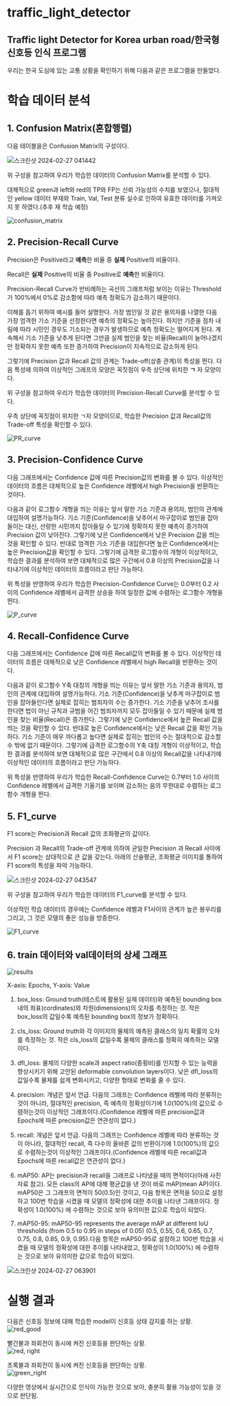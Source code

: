 traffic_light_detector
=======================
Traffic light Detector for Korea urban road/한국형 신호등 인식 프로그램
-------------
우리는 한국 도심에 있는 교통 상황을 확인하기 위해 다음과 같은 프로그램을 만들었다.
# 학습 데이터 분석

## 1. Confusion Matrix(혼합행렬)

다음 테이블을은 Confusion Matrix의 구성이다.

![스크린샷 2024-02-27 041442](https://github.com/Dongwon-tuna/traffic_light_detector/assets/61178312/baf88f4d-2c21-415d-a200-dc42ae01a9d5)

위 구성을 참고하여 우리가 학습한 데이터의 Confusion Matrix를 분석할 수 있다. 

대체적으로 green과 left와 red의 TP와 FP는 신뢰 가능성의 수치를 보였으나, 절대적인 yellow 데이터 부재와 Train, Val, Test 분류 실수로 인하여 유효한 데이터를 가져오지 못 하였다.(추후 재 학습 예정)

![confusion_matrix](https://github.com/Dongwon-tuna/traffic_light_detector/assets/61178312/94e4571a-f891-4b4d-b7b6-b3df702c84dc)


## 2. Precision-Recall Curve

Precision은 Positive라고 **예측**한 비율 중 **실제** Positive의 비율이다.

Recall은 **실제** Positive의 비율 중 Positive로 **예측**한 비율이다.

Precision-Recall Curve가 반비례하는 곡선의 그래프처럼 보이는 이유는 Threshold가 100%에서 0%로 감소함에 따라 예측 정확도가 감소하기 때문이다.

이해를 돕기 위하여 예시를 들어 설명한다. 가장 범인일 것 같은 용의자를 나열한 다음 가장 엄격한 기소 기준을 선정한다면 예측의 정확도는 높아진다. 하지만 기준을 점차 내림에 따라 시민인 경우도 기소되는 경우가 발생하므로 예측 정확도는 떨어지게 된다. 계속해서 기소 기준을 낮추게 된다면 그만큼 실제 범인을 찾는 비율(Recall)이 늘어나겠지만 정확하지 못한 예측 또한 증가하여 Precision이 지속적으로 감소하게 된다.

그렇기에 Precision 값과 Recall 값의 관계는 Trade-off(상충 관계)의 특성을 띈다. 다음 특성에 의하여 이상적인 그래프의 모양은 꼭짓점이 우측 상단에 위치한 **ㄱ** 자 모양이다.

위 구성을 참고하여 우리가 학습한 데이터의 Precision-Recall Curve를 분석할 수 있다.

우측 상단에 꼭짓점이 위치한 ㄱ자 모양이므로, 학습한 Precision 값과 Recall값의 Trade-off 특성을 확인할 수 있다.

![PR_curve](https://github.com/Dongwon-tuna/traffic_light_detector/assets/61178312/157a1906-827f-4239-9e4e-b09900d62402)


## 3. Precision-Confidence Curve

다음 그래프에서는 Confidence 값에 따른 Precision값의 변화를 볼 수 있다. 이상적인 데이터의 흐름은 대체적으로 높은 Confidence 레벨에서 high Precision을 반환하는 것이다.

다음과 같이 로그함수 개형을 띄는 이유는 앞서 말한 기소 기준과 용의자, 범인의 관계에 대입하여 설명가능하다. 기소 기준(Confidence)을 낮추어서 마구잡이로 범인을 잡아들이는 대신, 선량한 시민까지 잡아들일 수 있기에 정확하지 못한 예측이 증가하여 Precision 값이 낮아진다. 그렇기에 낮은 Confidence에서 낮은 Precision 값을 띄는 것을 확인할 수 있다. 반대로 엄격한 기소 기준을 대입한다면 높은 Confidence에서는 높은 Precision값을 확인할 수 있다. 그렇기에 급격한 로그함수의 개형이 이상적이고, 학습한 결과를 분석하여 보면 대체적으로 많은 구간에서 0.8 이상의 Precision값을 나타내기에 이상적인 데이터의 흐름이라고 판단 가능하다.

위 특성을 반영하여 우리가 학습한 Precision-Confidence Curve는 0.0부터 0.2 사이의 Confidence 레벨에서 급격한 상승을 하여 일정한 값에 수렴하는 로그함수 개형을 띈다.

![P_curve](https://github.com/Dongwon-tuna/traffic_light_detector/assets/61178312/5c57e782-f042-49f5-8f0a-60ce9194eeb6)


## 4. Recall-Confidence Curve

다음 그래프에서는 Confidence 값에 따른 Recall값의 변화를 볼 수 있다. 이상적인 데이터의 흐름은 대체적으로 낮은 Confidence 레벨에서 high Recall을 반환하는 것이다.


다음과 같이 로그함수 Y축 대칭의 개형을 띄는 이유는 앞서 말한 기소 기준과 용의자, 범인의 관계에 대입하여 설명가능하다. 기소 기준(Confidence)을 낮추게 마구잡이로 범인을 잡아들인다면 실제로 잡히는 범죄자의 수는 증가한다. 기소 기준을 낮추어 조사를 한다면 법이 아닌 규칙과 규범을 어긴 범죄자까지 모두 잡아들일 수 있기 때문에 실제 범인을 찾는 비율(Recall)은 증가한다. 그렇기에 낮은 Confidence에서 높은 Recall 값을 띄는 것을 확인할 수 있다. 반대로 높은 Confidence에서는 낮은 Recall 값을 확인 가능하다. 기소 기준이 매우 까다롭고 높다면 실제로 잡히는 범인의 수는 절대적으로 감소할 수 밖에 없기 때문이다. 그렇기에 급격한 로그함수의 Y축 대칭 개형이 이상적이고, 학습한 결과를 분석하여 보면 대체적으로 많은 구간에서 0.8 이상의 Recall값을 나타내기에 이상적인 데이터의 흐름이라고 판단 가능하다.

위 특성을 반영하여 우리가 학습한 Recall-Confidence Curve는 0.7부터 1.0 사이의 Confidence 레벨에서 급격한 기울기를 보이며 감소하는 음의 무한대로 수렴하는 로그함수 개형을 띈다.


## 5. F1_curve

F1 score는 Precision과 Recall 값의 조화평균의 값이다.

Precision 과 Recall의 Trade-off 관계에 의하여 균일한 Precision 과 Recall 사이에서 F1 score는 상대적으로 큰 값을 갖는다. 아래의 산술평균, 조화평균 이미지를 통하여 F1 score의 특성을 파악 가능하다.

![스크린샷 2024-02-27 043547](https://github.com/Dongwon-tuna/traffic_light_detector/assets/61178312/f5dc97ad-19b5-401e-8492-04da0f9dc9c7)

위 구성을 참고하여 우리가 학습한 데이터의 F1_curve를 분석할 수 있다. 

이상적인 학습 데이터의 경우에는 Confidence 레벨과 F1사이의 관계가 높은 봉우리를 그리고, 그 것은 모델의 좋은 성능을 방증한다.

![F1_curve](https://github.com/Dongwon-tuna/traffic_light_detector/assets/61178312/8f52f82b-64e1-4a89-a4b1-a0d9e2f62d6e)


## 6. train 데이터와 val데이터의 상세 그래프

![results](https://github.com/Dongwon-tuna/traffic_light_detector/assets/61178312/0e1a9bfe-f7cf-4f5b-80be-c4f4f70828f6)


X-axis: Epochs, Y-axis: Value

1) box_loss: Ground truth(테스트에 활용된 실제 데이터)와 예측된 bounding box 내의 좌표(cordinates)와 차원(dimensions)의 오차를 측정하는 것. 작은 box_loss의 값일수록 예측된 bounding box의 정보가 정확하다. 

2) cls_loss: Ground truth와 각 이미지의 물체의 예측된 클래스의 일치 확률의 오차를 측정하는 것. 작은 cls_loss의 값일수록 물체의 클래스를 정확히 예측하는 모델이다.

3) dfl_loss: 물체의 다양한 scale과 aspect ratio(종횡비)를 인지할 수 있는 능력을 향상시키기 위해 고안된 deformable convolution layers이다. 낮은 dfl_loss의 값일수록 물체를 쉽게 변화시키고, 다양한 형태로 변화를 줄 수 있다.

4) precision: 개념은 앞서 언급. 다음의 그래프는 Confidence 레벨에 따라 분류하는 것이 아니라, 절대적인 precision, 즉 예측의 정확성이기에 1.0(100%)의 값으로 수렴하는것이 이상적인 그래프이다.(Confidence 레벨에 따른 precision값과 Epochs에 따른 precision값은 연관성이 없다.)

5) recall: 개념은 앞서 언급.  다음의 그래프는 Confidence 레벨에 따라 분류하는 것이 아니라, 절대적인 recall, 즉 다수의 올바른 값의 반환이기에 1.0(100%)의 값으로 수렴하는것이 이상적인 그래프이다.(Confidence 레벨에 따른 recall값과 Epochs에 따른 recall값은 연관성이 없다.) 

6) mAP50: AP는 precision과 recall을 그래프로 나타냈을 때의 면적이다(아래 사진자료 참고). 모든 class의 AP에 대해 평균값을 낸 것이 바로 mAP(mean AP)이다. mAP50은 그 그래프의 면적이 50(0.5)인 것이고, 다음 항목은 면적을 50으로 설정하고 100번 학습을 시켰을 때 모델의 정확성에 대한 추이를 나타낸 그래프이다. 정확성이 1.0(100%) 에 수렴하는 것으로 보아 유의미한 값으로 학습이 되었다.

7) mAP50-95: mAP50-95 represents the average mAP at different IoU thresholds (from 0.5 to 0.95 in steps of 0.05) (0.5, 0.55, 0.6, 0.65, 0.7, 0.75, 0.8, 0.85, 0.9, 0.95).다음 항목은 mAP50-95로 설정하고 100번 학습을 시켰을 때 모델의 정확성에 대한 추이를 나타내었고, 정확성이 1.0(100%) 에 수렴하는 것으로 보아 유의미한 값으로 학습이 되었다.

![스크린샷 2024-02-27 063901](https://github.com/Dongwon-tuna/traffic_light_detector/assets/61178312/d7715536-e8d7-4468-b99b-dfc8f4fded65)


# 실행 결과

다음은 신호등 정보에 대해 학습한 model이 신호등 상태 감지를 하는 상황. 
![red_good](https://github.com/jkworldchampion/traffic_light_detector/assets/83493949/77fab8cf-bf80-4034-b198-86964b4d4cb1)  

빨간불과 좌회전이 동시에 켜진 신호등을 판단하는 상황.  
![red, right](https://github.com/jkworldchampion/traffic_light_detector/assets/83493949/03dbe116-fa77-44db-aea5-83ad21b16f3a)  

초록불과 좌회전이 동시에 켜진 신호등을 판단하는 상황.  
![green_right](https://github.com/jkworldchampion/traffic_light_detector/assets/83493949/032b0537-e254-4318-81ff-79df5c96a46c)  

다양한 영상에서 실시간으로 인식이 가능한 것으로 보아, 충분히 활용 가능성이 있을 것으로 판단됨.  